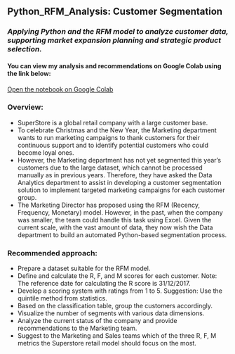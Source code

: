 ## Python_RFM_Analysis: Customer Segmentation
### *Applying Python and the RFM model to analyze customer data, supporting market expansion planning and strategic product selection.*

#### You can view my analysis and recommendations on Google Colab using the link below:
[Open the notebook on Google Colab](https://colab.research.google.com/drive/1nj2g1ERs0GbQwXVqR42E_NyIbSgyOqF1)

### Overview:
- SuperStore is a global retail company with a large customer base.
- To celebrate Christmas and the New Year, the Marketing department wants to run marketing campaigns to thank customers for their continuous support and to identify potential customers who could become loyal ones.
- However, the Marketing department has not yet segmented this year’s customers due to the large dataset, which cannot be processed manually as in previous years. Therefore, they have asked the Data Analytics department to assist in developing a customer segmentation solution to implement targeted marketing campaigns for each customer group.
- The Marketing Director has proposed using the RFM (Recency, Frequency, Monetary) model. However, in the past, when the company was smaller, the team could handle this task using Excel. Given the current scale, with the vast amount of data, they now wish the Data department to build an automated Python-based segmentation process.

### Recommended approach:
- Prepare a dataset suitable for the RFM model.
- Define and calculate the R, F, and M scores for each customer. Note: The reference date for calculating the R score is 31/12/2017.
- Develop a scoring system with ratings from 1 to 5.
Suggestion: Use the quintile method from statistics.
- Based on the classification table, group the customers accordingly.
- Visualize the number of segments with various data dimensions.
- Analyze the current status of the company and provide recommendations to the Marketing team.
- Suggest to the Marketing and Sales teams which of the three R, F, M metrics the Superstore retail model should focus on the most.
